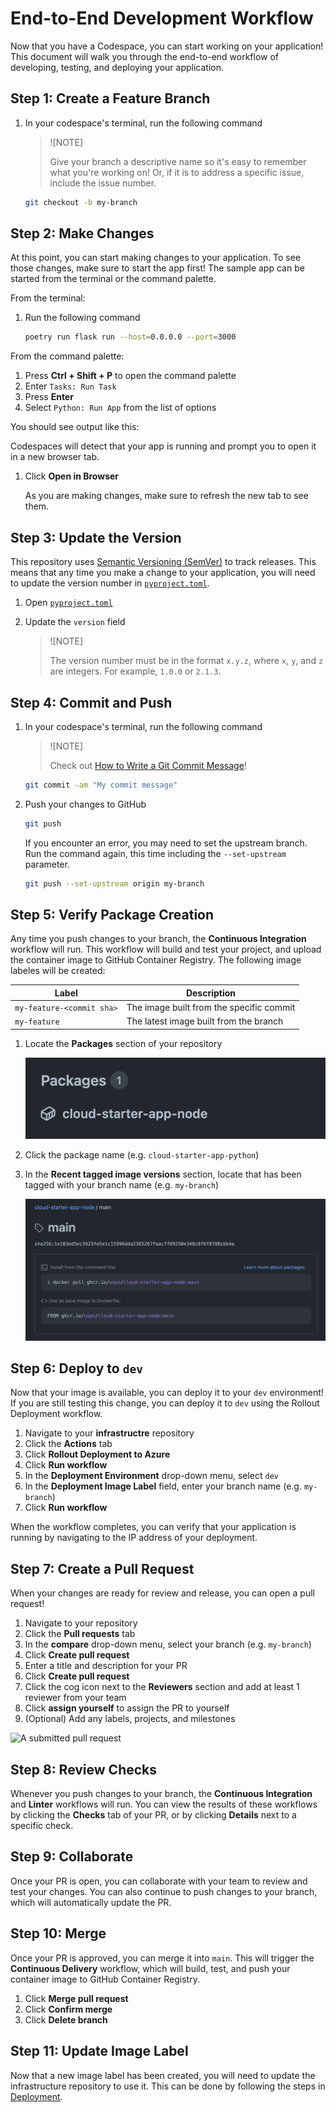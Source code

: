 # End-to-End Development Workflow

Now that you have a Codespace, you can start working on your application! This
document will walk you through the end-to-end workflow of developing, testing,
and deploying your application.

## Step 1: Create a Feature Branch

1. In your codespace's terminal, run the following command

   > ![NOTE]
   >
   > Give your branch a descriptive name so it's easy to remember what you're
   > working on! Or, if it is to address a specific issue, include the issue
   > number.

   ```bash
   git checkout -b my-branch
   ```

## Step 2: Make Changes

At this point, you can start making changes to your application. To see those
changes, make sure to start the app first! The sample app can be started from
the terminal or the command palette.

From the terminal:

1. Run the following command

   ```bash
   poetry run flask run --host=0.0.0.0 --port=3000
   ```

From the command palette:

1. Press **Ctrl + Shift + P** to open the command palette
1. Enter `Tasks: Run Task`
1. Press **Enter**
1. Select `Python: Run App` from the list of options

You should see output like this:

Codespaces will detect that your app is running and prompt you to open it in a
new browser tab.

1. Click **Open in Browser**

   As you are making changes, make sure to refresh the new tab to see them.

## Step 3: Update the Version

This repository uses [Semantic Versioning (SemVer)](https://semver.org/) to
track releases. This means that any time you make a change to your application,
you will need to update the version number in
[`pyproject.toml`](./pyproject.toml).

1. Open [`pyproject.toml`](../pyproject.toml)
1. Update the `version` field

   > ![NOTE]
   >
   > The version number must be in the format `x.y.z`, where `x`, `y`, and `z`
   > are integers. For example, `1.0.0` or `2.1.3`.

## Step 4: Commit and Push

1. In your codespace's terminal, run the following command

   > ![NOTE]
   >
   > Check out [How to Write a Git Commit Message](https://cbea.ms/git-commit/)!

   ```bash
   git commit -am "My commit message"
   ```

1. Push your changes to GitHub

   ```bash
   git push
   ```

   If you encounter an error, you may need to set the upstream branch. Run the
   command again, this time including the `--set-upstream` parameter.

   ```bash
   git push --set-upstream origin my-branch
   ```

## Step 5: Verify Package Creation

Any time you push changes to your branch, the **Continuous Integration**
workflow will run. This workflow will build and test your project, and upload
the container image to GitHub Container Registry. The following image labeles
will be created:

| Label                     | Description                              |
| ------------------------- | ---------------------------------------- |
| `my-feature-<commit sha>` | The image built from the specific commit |
| `my-feature`              | The latest image built from the branch   |

1. Locate the **Packages** section of your repository

   ![Packages](./img/packages.png)

1. Click the package name (e.g. `cloud-starter-app-python`)
1. In the **Recent tagged image versions** section, locate that has been tagged
   with your branch name (e.g. `my-branch`)

   ![Package Version](./img/package-version.png)

## Step 6: Deploy to `dev`

Now that your image is available, you can deploy it to your `dev` environment!
If you are still testing this change, you can deploy it to `dev` using the
Rollout Deployment workflow.

1. Navigate to your **infrastructre** repository
1. Click the **Actions** tab
1. Click **Rollout Deployment to Azure**
1. Click **Run workflow**
1. In the **Deployment Environment** drop-down menu, select `dev`
1. In the **Deployment Image Label** field, enter your branch name (e.g.
   `my-branch`)
1. Click **Run workflow**

When the workflow completes, you can verify that your application is running by
navigating to the IP address of your deployment.

## Step 7: Create a Pull Request

When your changes are ready for review and release, you can open a pull request!

1. Navigate to your repository
1. Click the **Pull requests** tab
1. In the **compare** drop-down menu, select your branch (e.g. `my-branch`)
1. Click **Create pull request**
1. Enter a title and description for your PR
1. Click **Create pull request**
1. Click the cog icon next to the **Reviewers** section and add at least 1
   reviewer from your team
1. Click **assign yourself** to assign the PR to yourself
1. (Optional) Add any labels, projects, and milestones

![A submitted pull request](img/pull-request.png)

## Step 8: Review Checks

Whenever you push changes to your branch, the **Continuous Integration** and
**Linter** workflows will run. You can view the results of these workflows by
clicking the **Checks** tab of your PR, or by clicking **Details** next to a
specific check.

## Step 9: Collaborate

Once your PR is open, you can collaborate with your team to review and test your
changes. You can also continue to push changes to your branch, which will
automatically update the PR.

## Step 10: Merge

Once your PR is approved, you can merge it into `main`. This will trigger the
**Continuous Delivery** workflow, which will build, test, and push your
container image to GitHub Container Registry.

1. Click **Merge pull request**
1. Click **Confirm merge**
1. Click **Delete branch**

## Step 11: Update Image Label

Now that a new image label has been created, you will need to update the
infrastructure repository to use it. This can be done by following the steps in
[Deployment](./deployment.md).
